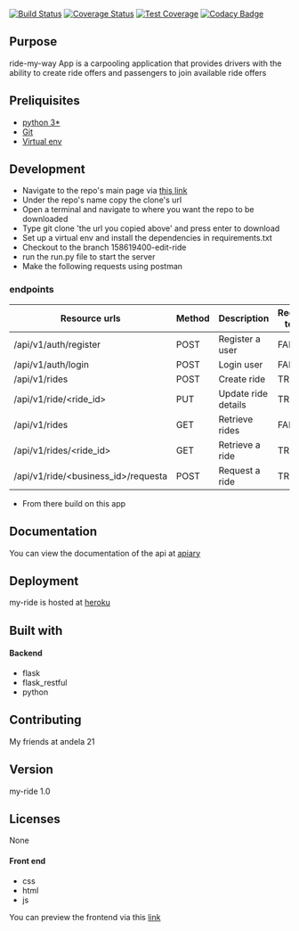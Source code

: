 [![Build Status](https://travis-ci.org/xcixor/my-ride.svg?branch=master)](https://travis-ci.org/xcixor/my-ride)
[![Coverage Status](https://coveralls.io/repos/github/xcixor/my-ride/badge.svg?branch=master)](https://coveralls.io/github/xcixor/my-ride?branch=master)
[![Test Coverage](https://api.codeclimate.com/v1/badges/80451ea43faa9ca7b80d/test_coverage)](https://codeclimate.com/github/xcixor/my-ride/test_coverage)
[![Codacy Badge](https://api.codacy.com/project/badge/Grade/c0fe78ccda6444e9baef4265469e29e8)](https://www.codacy.com/app/xcixor/my-ride?utm_source=github.com&amp;utm_medium=referral&amp;utm_content=xcixor/my-ride&amp;utm_campaign=Badge_Grade)

## Purpose
ride-my-way App is a carpooling application that provides drivers with the ability to create ride offers and passengers to join available ride offers

## Preliquisites
* [python 3*](https://www.python.org/downloads/)
* [Git](https://git-scm.com/)
* [Virtual env](https://virtualenv.pypa.io/en/stable/)

## Development
* Navigate to the repo's main page via  [this link](https://github.com/xcixor/my-ride)
* Under the repo's name copy the clone's url
* Open a terminal and navigate to where you want the repo to be downloaded
* Type git clone 'the url you copied above' and press enter to download
* Set up a virtual env and install the dependencies in requirements.txt
* Checkout to the branch 158619400-edit-ride
* run the run.py file to start the server
* Make the following requests using postman
### endpoints
|Resource urls                                    | Method     | Description               | Requires token  |
|-------------------------------------------------|------------|---------------------------|-----------------|
| /api/v1/auth/register                           |   POST     | Register a user           |    FALSE        |
| /api/v1/auth/login                              |   POST     | Login user                |    FALSE        |
| /api/v1/rides                                   |   POST     | Create ride               |    TRUE         |
| /api/v1/ride/&lt;ride_id&gt;                    |   PUT      | Update ride details       |    TRUE         |
| /api/v1/rides                                   |   GET      | Retrieve rides            |    FALSE        |
| /api/v1/rides/&lt;ride_id&gt;                   |   GET      | Retrieve a ride           |    TRUE         |
| /api/v1/ride/&lt;business_id&gt;/requesta       |   POST     | Request a ride            |    TRUE         |

* From there build on this app

## Documentation
You can view the documentation of the api at [apiary](https://myride.docs.apiary.io/#)

## Deployment
my-ride is hosted at [heroku]( https://my-ride.herokuapp.com/)

## Built with
#### Backend
* flask
* flask_restful
* python
## Contributing
My friends at andela 21
## Version
my-ride 1.0
## Licenses
None
#### Front end
* css
* html
* js

You can preview the frontend via this [link](https://xcixor.github.io/my-ride)
